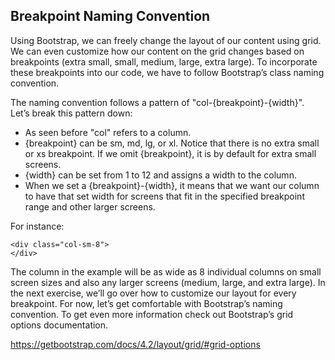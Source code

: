 ## Breakpoint Naming Convention

Using Bootstrap, we can freely change the layout of our content using grid. We can even customize how our content on the grid changes based on breakpoints (extra small, small, medium, large, extra large). To incorporate these breakpoints into our code, we have to follow Bootstrap’s class naming convention.

The naming convention follows a pattern of "col-{breakpoint}-{width}". Let’s break this pattern down:

- As seen before "col" refers to a column.
- {breakpoint} can be sm, md, lg, or xl. Notice that there is no extra small or xs breakpoint. If we omit {breakpoint}, it is by default for extra small screens.
- {width} can be set from 1 to 12 and assigns a width to the column.
- When we set a {breakpoint}-{width}, it means that we want our column to have that set width for screens that fit in the specified breakpoint range and other larger screens.

For instance:

```
<div class="col-sm-8">
</div>

```

The column in the example will be as wide as 8 individual columns on small screen sizes and also any larger screens (medium, large, and extra large). In the next exercise, we’ll go over how to customize our layout for every breakpoint. For now, let’s get comfortable with Bootstrap’s naming convention. To get even more information check out Bootstrap’s grid options documentation.

https://getbootstrap.com/docs/4.2/layout/grid/#grid-options
